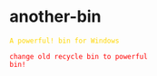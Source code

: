 # another-bin
<code style="color : gold">A powerful! bin for Windows</code> 

<code style="color : red">change old recycle bin to powerful bin!</code> 

